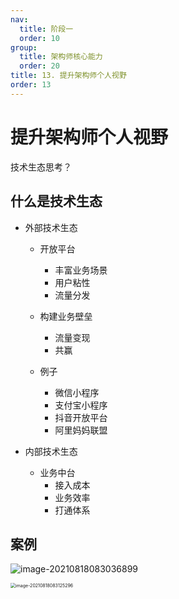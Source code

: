 ```yaml
---
nav:
  title: 阶段一
  order: 10
group:
  title: 架构师核心能力
  order: 20
title: 13. 提升架构师个人视野
order: 13
---
```


# 提升架构师个人视野

技术生态思考？

## 什么是技术生态

- 外部技术生态

  - 开放平台
    - 丰富业务场景
    - 用户粘性
    - 流量分发
  - 构建业务壁垒
    - 流量变现
    - 共赢

  - 例子
    - 微信小程序
    - 支付宝小程序
    - 抖音开放平台
    - 阿里妈妈联盟 

- 内部技术生态

  - 业务中台
    - 接入成本
    - 业务效率
    - 打通体系

## 案例

![image-20210818083036899](https://wsk-mweb.oss-cn-hangzhou.aliyuncs.com/ipic/2021-08-18-003039.png)

<img src="https://wsk-mweb.oss-cn-hangzhou.aliyuncs.com/ipic/2021-08-18-003131.png" alt="image-20210818083125296" style="zoom:50%;" />